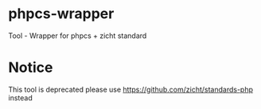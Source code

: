 # phpcs-wrapper
Tool - Wrapper for phpcs + zicht standard

# Notice
This tool is deprecated please use https://github.com/zicht/standards-php instead
